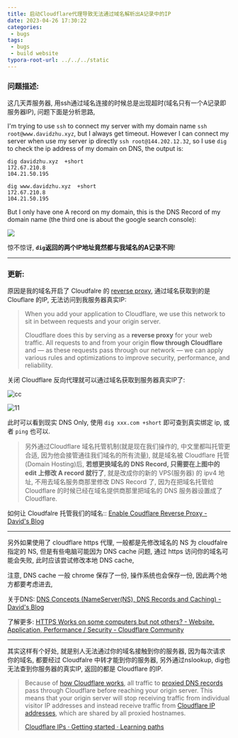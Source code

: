 ```yaml
---
title: 启动Cloudflare代理导致无法通过域名解析出A记录中的IP
date: 2023-04-26 17:30:22
categories:
 - bugs
tags:
 - bugs
 - build website
typora-root-url: ../../../static
---
```


### 问题描述:

这几天弄服务器, 用ssh通过域名连接的时候总是出现超时(域名只有一个A记录即服务器IP), 问题下面是分析思路, 

I'm trying to use `ssh` to connect my server with my domain name `ssh root@www.davidzhu.xyz`, but I always get timeout. However I can connect my server when use my server ip directly `ssh root@144.202.12.32`, so I use `dig` to check the ip address of my domain on DNS, the output is:

```shell
dig davidzhu.xyz  +short       
172.67.210.8
104.21.50.195

dig www.davidzhu.xyz  +short
172.67.210.8
104.21.50.195
```

But I only have one A record on my domain, this is the DNS Record of my domain name (the third one is about the google search console):

![](/002-bug-domain-with-two-ip/a.png)

惊不惊讶, **`dig`返回的两个IP地址竟然都与我域名的A记录不同**!

----

### **更新:** 

原因是我的域名开启了 Cloudfalre 的 [reverse proxy](https://developers.cloudflare.com/fundamentals/concepts/how-cloudflare-works/), 通过域名获取到的是 Clouflare 的IP, 无法访问到我服务器真实IP:

> When you add your application to Cloudflare, we use this network to sit in between requests and your origin server. 
>
> Cloudflare does this by serving as a **reverse proxy** for your web traffic. All requests to and from your origin **flow through Cloudflare** and — as these requests pass through our network — we can apply various rules and optimizations to improve security, performance, and reliability.

关闭 Cloudflare 反向代理就可以通过域名获取到服务器真实IP了:

![cc](/002-bug-domain-with-two-ip/cc.png)

![11](/002-bug-domain-with-two-ip/11.jpg)

此时可以看到现实 DNS Only, 使用 `dig xxx.com +short` 即可查到真实绑定 ip, 或者 `ping` 也可以. 

> 另外通过Cloudflare 域名托管机制(就是现在我们操作的, 中文里都叫托管更合适, 因为他会接管通往我们域名的所有流量), 就是域名被 Cloudflare 托管(Domain Hosting)后, **若想更换域名的 DNS Record, 只需要在上图中的 edit 上修改 A record 就行了**, 就是改成你的新的 VPS(服务器) 的 ipv4 地址, 不用去域名服务商那里修改 DNS Record 了, 因为在把域名托管给 Cloudflare 的时候已经在域名提供商那里把域名的 DNS 服务器设置成了 Cloudflare.  

如何让 Cloudfalre 托管我们的域名:: [Enable Coudflare Reverse Proxy - David's Blog](https://davidzhu.xyz/post/build-website/008-enable-cloudflare-reverse-proxy/)

---

另外如果使用了 cloudflare https 代理, 一般都是先修改域名的 NS 为 cloudfalre 指定的 NS, 但是有些电脑可能因为 DNS cache 问题, 通过 https 访问你的域名可能会失败, 此时应该尝试修改本地 DNS cache, 

注意, DNS cache 一般 chrome 保存了一份, 操作系统也会保存一份, 因此两个地方都要考虑进去, 

关于DNS: [DNS Concepts (NameServer(NS), DNS Records and Caching) - David's Blog](https://davidzhu.xyz/post/networking/002-dns-basics/)

了解更多: [HTTPS Works on some computers but not others? - Website, Application, Performance / Security - Cloudflare Community](https://community.cloudflare.com/t/https-works-on-some-computers-but-not-others/15922)

---

其实这样有个好处, 就是别人无法通过你的域名接触到你的服务器, 因为每次请求你的域名, 都要经过 Cloudfalre 中转才能到你的服务器, 另外通过nslookup, dig也无法查到你服务器的真实IP, 返回的都是 Cloudflare 的IP. 

> Because of [how Cloudflare works](https://developers.cloudflare.com/fundamentals/concepts/how-cloudflare-works/), all traffic to [proxied DNS records](https://developers.cloudflare.com/dns/manage-dns-records/reference/proxied-dns-records/) pass through Cloudflare before reaching your origin server. This means that your origin server will stop receiving traffic from individual visitor IP addresses and instead receive traffic from [Cloudflare IP addresses](https://www.cloudflare.com/ips), which are shared by all proxied hostnames.
>
> [Cloudflare IPs · Getting started · Learning paths](https://developers.cloudflare.com/learning-paths/get-started/concepts/cloudflare-ips/)
